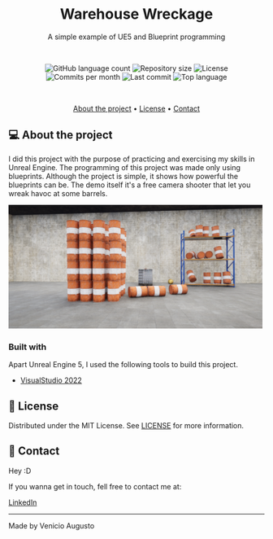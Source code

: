 
<h1 align="center">Warehouse Wreckage</h1>
<p align="center">A simple example of UE5 and Blueprint programming</p>

<br>

<p align="center">
    <img alt="GitHub language count" src="https://img.shields.io/github/languages/count/VenicioAugusto/warehousewreckage?color=CB504C"> 
    <img alt="Repository size" src="https://img.shields.io/github/repo-size/VenicioAugusto/warehousewreckage?color=157075">
    <img alt="License" src="https://img.shields.io/github/license/VenicioAugusto/warehousewreckage?color=cb4c83">
    <img alt="Commits per month" src="https://img.shields.io/github/commit-activity/m/VenicioAugusto/warehousewreckage?color=574ccb">
    <img alt="Last commit" src="https://img.shields.io/github/last-commit/VenicioAugusto/warehousewreckage?color=70cb4c">
    <img alt="Top language" src="https://img.shields.io/github/languages/top/VenicioAugusto/warehousewreckage?color=cb744c">
</p>

<br>

<p align="center">
    <a href="#-about-the-project">About the project</a> •
    <a href="#-license">License</a> •
    <a href="#-contact">Contact</a> 
</p>

## 💻 About the project

I did this project with the purpose of practicing and exercising my skills in Unreal Engine. The programming of this project was made only using blueprints. Although the project is simple, it shows how powerful the blueprints can be.
The demo itself it's a free camera shooter that let you wreak havoc at some barrels.
<br>

<img alt="Project screenshot " src="./.docs/WarehouseWreckage.PNG" width="500px">

<br>

### Built with
Apart Unreal Engine 5, I used the following tools to build this project.

- [VisualStudio 2022][visualstudio]


## 📃 License

Distributed under the MIT License. See [LICENSE](./LICENSE) for more information.

## 🌟 Contact

Hey :D

If you wanna get in touch, fell free to contact me at:

[LinkedIn][linkedin]

---

Made by Venicio Augusto 

<!-- LINKS-->

[visualstudio]: https://visualstudio.microsoft.com/vs/
[mysql]: https://www.mysql.com/

[linkedin]: https://www.linkedin.com/in/venicio-augusto/